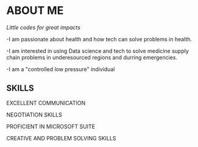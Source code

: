 # ABOUT ME

*Little codes for great impacts*

-I am passionate about health and how tech can solve problems in health.

-I am interested in using Data science and tech to solve medicine 
supply chain problems in underesourced regions and durring emergencies.

-I am a "controlled low pressure" individual 

## SKILLS

EXCELLENT  COMMUNICATION

NEGOTIATION SKILLS

PROFICIENT IN MICROSOFT SUITE

CREATIVE AND PROBLEM SOLVING SKILLS


